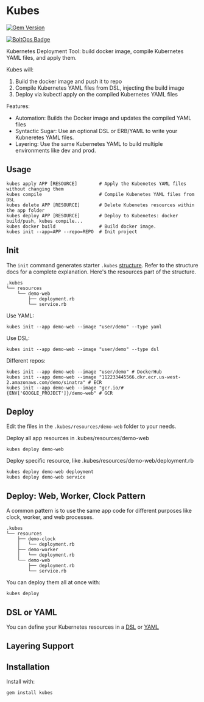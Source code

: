 # Kubes

[![Gem Version](https://badge.fury.io/rb/kubes.png)](http://badge.fury.io/rb/kubes)

[![BoltOps Badge](https://img.boltops.com/boltops/badges/boltops-badge.png)](https://www.boltops.com)

Kubernetes Deployment Tool: build docker image, compile Kubernetes YAML files, and apply them.

Kubes will:

1. Build the docker image and push it to repo
2. Compile Kubernetes YAML files from DSL, injecting the build image
3. Deploy via kubectl apply on the compiled Kubernetes YAML files

Features:

* Automation: Builds the Docker image and updates the compiled YAML files
* Syntactic Sugar: Use an optional DSL or ERB/YAML to write your Kubneretes YAML files.
* Layering: Use the same Kubernetes YAML to build multiple environments like dev and prod.

## Usage

    kubes apply APP [RESOURCE]        # Apply the Kubenetes YAML files without changing them
    kubes compile                     # Compile Kubenetes YAML files from DSL
    kubes delete APP [RESOURCE]       # Delete Kubenetes resources within the app folder
    kubes deploy APP [RESOURCE]       # Deploy to Kubenetes: docker build/push, kubes compile...
    kubes docker build                # Build docker image.
    kubes init --app=APP --repo=REPO  # Init project

## Init

The `init` command generates starter `.kubes` [structure](docs/structure.md). Refer to the structure docs for a complete explanation. Here's the resources part of the structure.

    .kubes
    └── resources
        └── demo-web
            ├── deployment.rb
            └── service.rb

Use YAML:

    kubes init --app demo-web --image "user/demo" --type yaml

Use DSL:

    kubes init --app demo-web --image "user/demo" --type dsl

Different repos:

    kubes init --app demo-web --image "user/demo" # DockerHub
    kubes init --app demo-web --image "112233445566.dkr.ecr.us-west-2.amazonaws.com/demo/sinatra" # ECR
    kubes init --app demo-web --image "gcr.io/#{ENV['GOOGLE_PROJECT']}/demo-web" # GCR

## Deploy

Edit the files in the `.kubes/resources/demo-web` folder to your needs.

Deploy all app resources in .kubes/resources/demo-web

    kubes deploy demo-web

Deploy specific resource, like .kubes/resources/demo-web/deployment.rb

    kubes deploy demo-web deployment
    kubes deploy demo-web service

## Deploy: Web, Worker, Clock Pattern

A common pattern is to use the same app code for different purposes like clock, worker, and web processes.

    .kubes
    └── resources
        ├── demo-clock
        │   └── deployment.rb
        ├── demo-worker
        │   └── deployment.rb
        └── demo-web
            ├── deployment.rb
            └── service.rb

You can deploy them all at once with:

    kubes deploy

## DSL or YAML

You can define your Kubernetes resources in a [DSL](docs/dsl.md) or [YAML](docs/yaml.md)

## Layering Support

## Installation

Install with:

    gem install kubes
